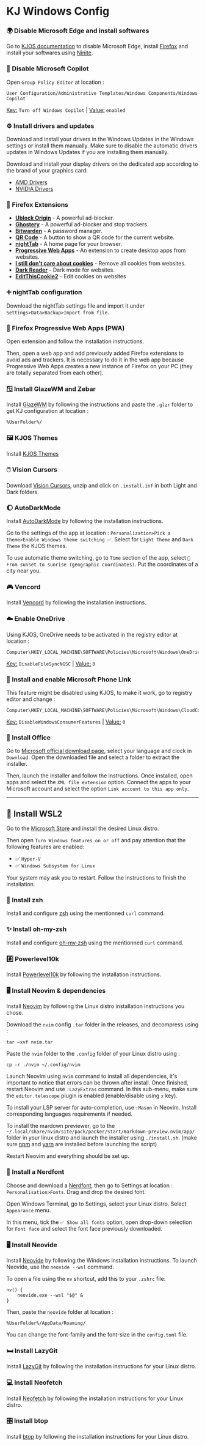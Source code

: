 # KJ Windows Config

### 🌍 Disable Microsoft Edge and install softwares

Go to [KJOS documentation] to disable Microsoft Edge, install [Firefox] and install your softwares using [Ninite].

[KJOS documentation]: https://kevinjmt.github.io/KJOS/documentation/3-navigateur
[Firefox]: https://www.mozilla.org/en-US/firefox/new/?redirect_source=firefox-com
[Ninite]: https://ninite.com/

### 🤖 Disable Microsoft Copilot

Open `Group Policy Editor` at location :

```
User Configuration/Administrative Templates/Windows Components/Windows Copilot
```

<u>Key:</u> `Turn off Windows Copilot` | <u>Value:</u> `enabled`

### ⚙️ Install drivers and updates

Download and install your drivers in the Windows Updates in the Windows settings or install them manually. Make sure to disable the automatic drivers updates in Windows Updates if you are installing them manually.

Download and install your display drivers on the dedicated app according to the brand of your graphics card:

- [AMD Drivers]
- [NVIDIA Drivers]

[AMD Drivers]: https://www.amd.com/en/products/software/adrenalin.html
[NVIDIA Drivers]: https://www.nvidia.com/en-us/software/nvidia-app/

### 🦊 Firefox Extensions

- **[Ublock Origin]** - A powerful ad-blocker.
- **[Ghostery]** - A powerful ad-blocker and stop trackers.
- **[Bitwarden]** - A password manager.
- **[QR Code]** - A button to show a QR code for the current website.
- **[nightTab]** - A home page for your browser.
- **[Progressive Web Apps]** - An extension to create desktop apps from websites.
- **[I still don't care about cookies]** - Remove all cookies from websites.
- **[Dark Reader]** - Dark mode for websites.
- **[EditThisCookie2]** - Edit cookies on websites

[Ublock Origin]: https://addons.mozilla.org/en-US/firefox/addon/ublock-origin/
[Ghostery]: https://addons.mozilla.org/en-US/firefox/addon/ghostery/
[Bitwarden]: https://addons.mozilla.org/en-US/firefox/addon/bitwarden-password-manager/
[QR Code]: https://addons.mozilla.org/en-US/firefox/addon/qr-code-address-bar/
[nightTab]: https://addons.mozilla.org/en-US/firefox/addon/nighttab/
[Progressive Web Apps]: https://addons.mozilla.org/en-US/firefox/addon/pwas-for-firefox/
[I Still don't care about cookies]: https://addons.mozilla.org/en-US/firefox/addon/istilldontcareaboutcookies/
[Dark Reader]: https://addons.mozilla.org/en-US/firefox/addon/darkreader/
[EditThisCookie2]: https://addons.mozilla.org/en-US/firefox/addon/etc2/

### ➕ nightTab configuration

Download the nightTab settings file and import it under `Settings>Data>Backup>Import from file`.

### 🦊 Firefox Progressive Web Apps (PWA)

Open extension and follow the installation instructions.

Then, open a web app and add previously added Firefox extensions to avoid ads and trackers. It is necessary to do it in the web app because Progressive Web Apps creates a new instance of Firefox on your PC (they are totally separated from each other).

### 🪟 Install GlazeWM and Zebar

Install [GlazeWM] by following the instructions and paste the `.glzr` folder to get KJ configuration at location :

```
%UserFolder%/
```

[GlazeWM]: https://github.com/glzr-io/glazewm

### 🖼️ KJOS Themes

Install [KJOS Themes]

[KJOS Themes]: https://kevinjmt.github.io/KJOS/documentation/6-themes/

### 🖱️ Vision Cursors

Download [Vision Cursors], unzip and click on `.install.inf` in both Light and Dark folders.

[Vision Cursors]: https://www.deviantart.com/idarques/art/Vision-Cursor-911891424

### 🌔 AutoDarkMode

Install [AutoDarkMode] by following the installation instructions.

Go to the settings of the app at location : `Personalization>Pick a theme>Enable Windows theme switching ✅`. Select for `Light Theme` and `Dark Theme` the KJOS themes.

To use automatic theme switching, go to `Time` section of the app, select `🔵 From sunset to sunrise (geographic coordinates)`. Put the coordinates of a city near you.

[AutoDarkMode]: https://github.com/AutoDarkMode/Windows-Auto-Night-Mode

### 🎮 Vencord

Install [Vencord] by following the installation instructions.

[Vencord]: https://vencord.dev/

### ☁️ Enable OneDrive

Using KJOS, OneDrive needs to be activated in the registry editor at location :

```
Computer\HKEY_LOCAL_MACHINE\SOFTWARE\Policies\Microsoft\Windows\OneDrive
```

<u>Key:</u> `DisableFileSyncNGSC` | <u>Value:</u> `0`

### 📱 Install and enable Microsoft Phone Link

This feature might be disabled using KJOS, to make it work, go to registry editor and change :

```
Computer\HKEY_LOCAL_MACHINE\SOFTWARE\Policies\Microsoft\Windows\CloudContent
```

<u>Key:</u> `DisableWindowsConsumerFeatures` | <u>Value:</u> `0`

### 🧮 Install Office

Go to [Microsoft official download page], select your language and clock in `Download`. Open the downloaded file and select a folder to extract the installer.

Then, launch the installer and follow the instructions. Once installed, open apps and select the `XML file extension` option. Connect the apps to your Microsoft account and select the option `Link account to this app only`.

[Microsoft official download page]: https://www.microsoft.com/en-us/download/details.aspx?id=49117

---

## 🐧 Install WSL2

Go to the [Microsoft Store] and install the desired Linux distro.

Then open `Turn Windows features on or off` and pay attention that the following features are enabled:

- ✅ `Hyper-V`
- ✅ `Windows Subsystem for Linux`

Your system may ask you to restart. Follow the instructions to finish the installation.

[Microsoft Store]: https://apps.microsoft.com/search?query=wsl&hl=en-us&gl=US

### 🐚 Install zsh

Install and configure [zsh] using the mentionned `curl` command.

[zsh]: https://github.com/ohmyzsh/ohmyzsh/wiki/Installing-ZSH

### ✨ Install oh-my-zsh

Install and configure [oh-my-zsh] using the mentionned `curl` command.

[oh-my-zsh]: https://ohmyz.sh/#install

### #️⃣ Powerlevel10k

Install [Powerlevel10k] by following the installation instructions.

[Powerlevel10k]: https://github.com/romkatv/powerlevel10k?tab=readme-ov-file#getting-started

### 🖥️ Install Neovim & dependencies

Install [Neovim] by following the Linux distro installation instructions you chose.

Download the `nvim` config `.tar` folder in the releases, and decompress using :

```
tar –xvf nvim.tar
```

Paste the `nvim` folder to the `.config` folder of your Linux distro using :

```
cp -r ./nvim ~/.config/nvim
```

Launch Neovim using `nvim` command to install all dependencies, it's important to notice that errors can be thrown after install. Once finished, restart Neovim and use `:LazyExtras` command. In this sub-menu, make sure the `editor.telescope` plugin is enabled (enable/disable using `x` key).

To install your LSP server for auto-completion, use `:Mason` in Neovim. Install corresponding languages requirements if needed.

To install the mardown previewer, go to the `~/.local/share/nvim/site/pack/packer/start/markdown-preview.nvim/app/` folder in your linux distro and launch the installer using `./install.sh`. (make sure [npm] and [yarn] are installed before launching the script)

Restart Neovim and everything should be set up.

[Neovim]: https://neovim.io/
[npm]: https://www.npmjs.com/
[yarn]: https://classic.yarnpkg.com/lang/en/docs/install/#windows-stable

### 🔡 Install a Nerdfont

Choose and download a [Nerdfont], then go to Settings at location : `Personalisation>Fonts`. Drag and drop the desired font.

Open Windows Terminal, go to Settings, select your Linux distro. Select `Appearance` menu.

In this menu, tick the `✅ Show all fonts` option, open drop-down selection for `Font face` and select the font face previously downloaded.

[Nerdfont]: https://www.nerdfonts.com/

### 🖥️ Install Neovide

Install [Neovide] by following the Windows installation instructions. To launch Neovide, use the `neovide --wsl` command.

To open a file using the `nv` shortcut, add this to your `.zshrc` file:

```
nv() {
    neovide.exe --wsl "$@" &
}
```

Then, paste the `neovide` folder at location :

```
%UserFolder%/AppData/Roaming/
```

You can change the font-family and the font-size in the `config.toml` file.

[Neovide]: https://neovide.dev/

### 🛏️ Install LazyGit

Install [LazyGit] by following the installation instructions for your Linux distro.

[LazyGit]: https://github.com/jesseduffield/lazygit#installation

### 💻 Install Neofetch

Install [Neofetch] by following the installation instructions for your Linux distro.

[Neofetch]: https://github.com/dylanaraps/neofetch/wiki/Installation#osdistro-packages

### 🎛️ Install btop

Install [btop] by following the installation instructions for your Linux distro.

[btop]: https://github.com/aristocratos/btop?tab=readme-ov-file#installation
